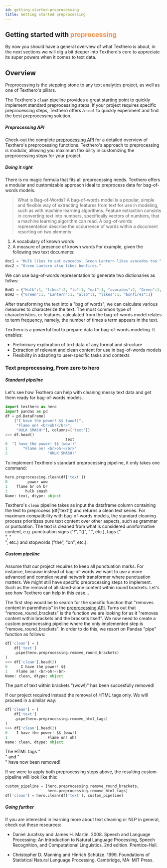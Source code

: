 ```yaml
---
id: getting-started-preprocessing
title: Getting started preprocessing
---
```


## Getting started with <span style="color: #ff8c42">preprocessing</span>

By now you should have a general overview of what Texthero is about, in the next sections we will dig a bit deeper into Texthero's core to appreciate its super powers when it comes to text data.

## Overview

Preprocessing is the stepping stone to any text analytics project, as well as one of Texthero's pillars. 

The Texthero's `clean` pipeline provides a great starting point to quickly implement standard preprocessing steps. If your project requires specific preprocessing steps, Texthero offers a `tool` to quickly experiment and find the best preprocessing solution. 

##### Preprocessing API

Check-out the complete [preprocessing API](/docs/api-preprocessing) for a detailed overview of Texthero's preprocessing functions. Texthero's approach to preprocessing is modular, allowing you maximum flexibility in customizing the preprocessing steps for your project.

##### Doing it right

There is no magic formula that fits all preprocessing needs. Texthero offers a modular and customizable approach ideal to preprocess data for bag-of-words models. 

> What is Bag-of-Words?
A bag-of-words model is a popular, simple and flexible way of extracting features from text for use in modeling, such as with machine learning algorithms. Feature extraction consists in converting text into numbers, specifically vectors of numbers, that a machine learning algorithm can read. A bag-of-words representation describe the occurrence of words within a document resorting on two elements:
1. A vocabulary of known words
2. A measure of presence of known words
For example, given the following two text documents:
```python
doc1 = "Hulk likes to eat avocados. Green Lantern likes avocados too."
doc2 = "Green Lantern also likes bonfires."
```
We can use bag-of-words representation to generate two dictionaries as follws:
```python
BoW1 = {"Hulk":1, "likes":2, "to":1, "eat":1, "avocados":2, "Green":1, "Lantern":1, "too":1}
BoW2 = {"Green":1, "Lantern":1, "also":1, "likes":1, "bonfires":1}
```
After transforming the text into a "bag of words", we can calculate various measures to characterize the text. The most common type of characteristics, or features, calculated from the bag-of-words model relates to term frequency, namely, the number of times a term appears in the text.

Texthero is a powerful tool to prepare data for bag-of-words modeling. It enables:
- Preliminary exploration of text data of any format and structure
- Extraction of relevant and clean content for use in bag-of-words models
- Flexibility in adapting to user-specific tasks and contexts

### Text preprocessing, From zero to hero

##### Standard pipeline

Let's see how Texthero can help with cleaning messy text data and get them ready for bag-of-words models.

```python
import texthero as hero
import pandas as pd
df = pd.DataFrame(
    ["I have the power! $$ (wow!)",
     "Flame on! <br>oh!</br>",
     "HULK SMASH!"], columns=['text'])
>>> df.head()
                           text
0  "I have the power! $$ (wow!)"  
1       "Flame on! <br>oh!</br>"  
2                  "HULK SMASH!"
```

To implement Texthero's standard preprocessing pipeline, it only takes one command:

```python
hero.preprocessing.clean(df['text'])
0         power wow
1    flame br oh br
2        hulk smash
Name: text, dtype: object
```

Texthero's `clean` pipeline takes as input the dataframe column containing the text to preprocess (df['text']) and returns a clean text series. For maximum compatibility with bag-of-words models, the standard cleaning process prioritizes pure text content over other aspects, such as grammar or puntuation. The text is cleaned from what is considered uninformative content, e.g. punctuation signs ("!", "()", ".", etc.), tags ("<br>", "</br>", etc.) and stopwords ("the", "on", etc.).

##### Custom pipeline

Assume that our project requires to keep all punctuation marks. For instance, because instead of bag-of-words we want to use a more advanced and complex neural network transformer where punctuation matters. 
We might still have specific preprocessing steps to implement. Such as the removal of all stand-alone content within round brackets.
Let's see how Texthero can help in this case...

The first step would be to search for the specific function that "removes content in parenthesis" in the [preprocessing API](/docs/api-preprocessing).
Turns out that "remove_round_brackets" is the function we are looking for as  it "removes content within brackets and the brackets itself".
We now need to create a custom preprocessing pipeline where the only implemented step is "remove_round_brackets". In order to do this, we resort on Pandas "pipe" function as follows:

```python
df['clean'] = (
    df['text']
    .pipe(hero.preprocessing.remove_round_brackets)
)
>>> df['clean'].head(2)
0      I have the power! $$ 
1    Flame on! <br>oh!</br>
Name: clean, dtype: object
```
The part of text within brackets "(wow!)" has been succesfully removed!


If our project required instead the removal of HTML tags only. We will proceed in a similar way:

```python
df['clean'] = (
    df['text']
    .pipe(hero.preprocessing.remove_html_tags)
)
>>> df['clean'].head(2)
0    I have the power! $$ (wow!)
1                  Flame on! oh!
Name: clean, dtype: object
```
The HTML tags "<br>" and "</br>" have now been removed!


If we were to apply both preprocessing steps above, the resulting custom pipeline will look like this:
```python
custom_pipeline = [hero.preprocessing.remove_round_brackets,
                   hero.preprocessing.remove_html_tags]
df['clean'] = hero.clean(df['text'], custom_pipeline)
```

##### Going further
If you are interested in learning more about text cleaning or NLP in general, check out these resources:

- Daniel Jurafsky and James H. Martin. 2008. Speech and Language Processing: An Introduction to Natural Language Processing, Speech Recognition, and Computational Linguistics. 2nd edition. Prentice-Hall.

- Christopher D. Manning and Hinrich Schütze. 1999. Foundations of Statistical Natural Language Processing. Cambridge, MA: MIT Press.